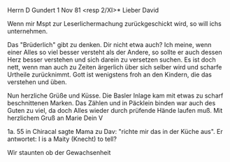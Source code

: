 Herrn D Gundert
 1 Nov 81
 <resp 2/XI>*
Lieber David

Wenn mir Mspt zur Leserlichermachung zurückgeschickt wird, so will ichs unternehmen.

Das "Brüderlich" gibt zu denken. Dir nicht etwa auch? Ich meine, wenn einer Alles so viel besser versteht als der Andere, so sollte er auch dessen Herz besser verstehen und sich darein zu versetzen suchen. Es ist doch nett, wenn man auch zu Zeiten ärgerlich über sich selber wird und scharfe Urtheile zurücknimmt. Gott ist wenigstens froh an den Kindern, die das verstehen und üben.

Nun herzliche Grüße und Küsse. Die Basler Inlage kam mit etwas zu scharf beschnittenen Marken. Das Zählen und in Päcklein binden war auch des Guten zu viel, da doch Alles wieder durch prüfende Hände laufen muß. 
 Mit herzlichem Gruß an Marie
 Dein V


1a. 55 in Chiracal sagte Mama zu Dav: "richte mir das in der Küche aus". Er antwortet: I is a Maity (Knecht) to tell?

Wir staunten ob der Gewachsenheit
